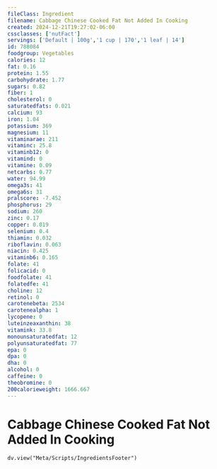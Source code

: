 ```yaml
---
fileClass: Ingredient
filename: Cabbage Chinese Cooked Fat Not Added In Cooking
created: 2024-12-21T19:27:02-06:00
cssclasses: ['nutFact']
servings: ['Default | 100g','1 cup | 170','1 leaf | 14']
id: 788084
foodgroup: Vegetables
calories: 12
fat: 0.16
protein: 1.55
carbohydrate: 1.77
sugars: 0.82
fiber: 1
cholesterol: 0
saturatedfats: 0.021
calcium: 93
iron: 1.04
potassium: 369
magnesium: 11
vitaminarae: 211
vitaminc: 25.8
vitaminb12: 0
vitamind: 0
vitamine: 0.09
netcarbs: 0.77
water: 94.99
omega3s: 41
omega6s: 31
pralscore: -7.452
phosphorus: 29
sodium: 260
zinc: 0.17
copper: 0.019
selenium: 0.4
thiamin: 0.032
riboflavin: 0.063
niacin: 0.425
vitaminb6: 0.165
folate: 41
folicacid: 0
foodfolate: 41
folatedfe: 41
choline: 12
retinol: 0
carotenebeta: 2534
carotenealpha: 1
lycopene: 0
luteinzeaxanthin: 38
vitamink: 33.8
monounsaturatedfat: 12
polyunsaturatedfat: 77
epa: 0
dpa: 0
dha: 0
alcohol: 0
caffeine: 0
theobromine: 0
200calorieweight: 1666.667
---
```


# Cabbage Chinese Cooked Fat Not Added In Cooking

```dataviewjs
dv.view("Meta/Scripts/IngredientsFooter")
```